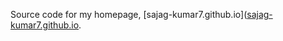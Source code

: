 Source code for my homepage, [sajag-kumar7.github.io]([sajag-kumar7.github.io](https://sajag-kumar7.github.io/).
